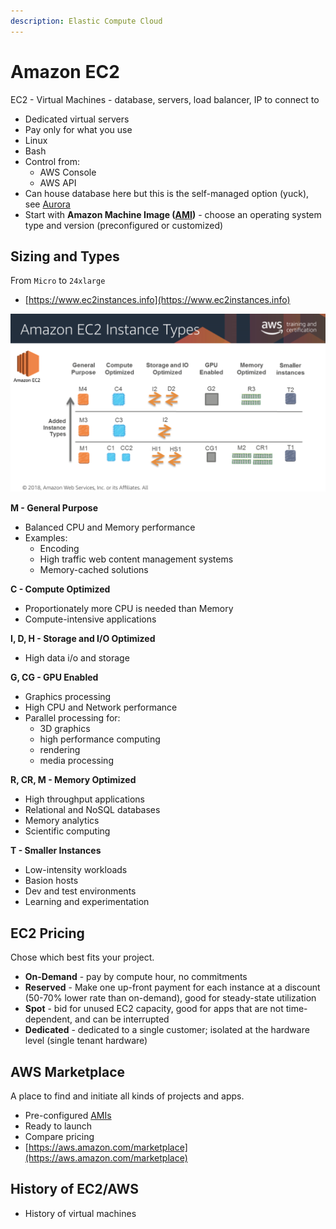 ```yaml
---
description: Elastic Compute Cloud
---
```


# Amazon EC2

EC2 - Virtual Machines - database, servers, load balancer, IP to connect to 

* Dedicated virtual servers
* Pay only for what you use
* Linux
* Bash 
* Control from:
  * AWS Console
  * AWS API
* Can house database here but this is the self-managed option \(yuck\), see [Aurora](../databases/untitled.md) 
* Start with **Amazon Machine Image \(**[**AMI**](https://docs.aws.amazon.com/AWSEC2/latest/UserGuide/AMIs.html)**\)** - choose an operating system type and version \(preconfigured or customized\)

## **Sizing and Types**

From `Micro` to `24xlarge`

* [https://www.ec2instances.info](https://www.ec2instances.info)

![EC2 instance types. \(aws.training\)](../.gitbook/assets/screen-shot-2019-10-25-at-7.21.35-pm.png)

**M - General Purpose**

* Balanced CPU and Memory performance
* Examples:
  * Encoding
  * High traffic web content management systems
  * Memory-cached solutions 

**C - Compute Optimized**

* Proportionately more CPU is needed than Memory
* Compute-intensive applications   

**I, D, H - Storage and I/O Optimized**

* High data i/o and storage 

**G, CG - GPU Enabled**

* Graphics processing
* High CPU and Network performance
* Parallel processing for:
  * 3D graphics
  * high performance computing
  * rendering
  * media processing

**R, CR, M - Memory Optimized**

* High throughput applications
* Relational and NoSQL databases
* Memory analytics
* Scientific computing 

**T - Smaller Instances**

* Low-intensity workloads
* Basion hosts
* Dev and test environments
* Learning and experimentation 

## EC2 Pricing

Chose which best fits your project.

* **On-Demand**  - pay by compute hour, no commitments 
* **Reserved** - Make one up-front payment for each instance at a discount \(50-70% lower rate than on-demand\), good for steady-state utilization 
* **Spot** - bid for unused EC2 capacity, good for apps that are not time-dependent, and can be interrupted
* **Dedicated** - dedicated to a single customer; isolated at the hardware level \(single tenant hardware\)

## AWS Marketplace

A place to find and initiate all kinds of projects and apps.

* Pre-configured [AMIs](server-fleets.md)
* Ready to launch 
* Compare pricing 
* [https://aws.amazon.com/marketplace](https://aws.amazon.com/marketplace)

## **History of EC2/AWS**

* History of virtual machines

